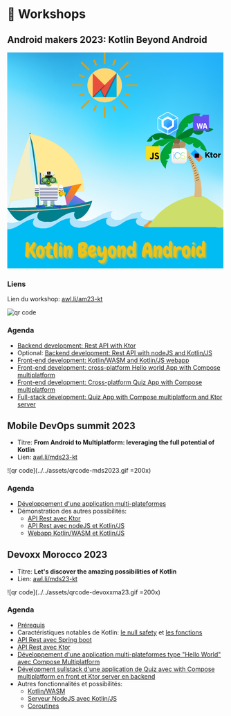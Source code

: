 # 📅 Workshops

## Android makers 2023: Kotlin Beyond Android

![am2023 logo](../../assets/Kotlin-Beyond-Android.png)

### Liens

Lien du workshop: [awl.li/am23-kt](https://awl.li/am23-kt)

![qr code](../../assets/Androidmakers2023Kotlinshortlink.svg)

### Agenda

- [Backend development: Rest API with Ktor](../backend-development/#ktor)
- Optional: [Backend development: Rest API with nodeJS and Kotlin/JS](../backend-development/#ktor)
- [Front-end development: Kotlin/WASM and Kotlin/JS webapp](../front-development/#kotlin-js-and-kotlin-wasm)
- [Front-end development: cross-platform Hello world App with Compose multiplatform](../front-development/#compose)
- [Front-end development: Cross-platform Quiz App with Compose multiplatform](https://worldline.github.io/learning-kotlin-multiplatform/)
- [Full-stack development: Quiz App with Compose multiplatform and Ktor server](../other-technologies/#pw-add-a-ktor-server-app)

## Mobile DevOps summit 2023

- Titre: **From Android to Multiplatform: leveraging the full potential of Kotlin**
- Lien: [awl.li/mds23-kt](https://awl.li/mds23-kt)

![qr code](../../assets/qrcode-mds2023.gif =200x)

### Agenda

- [Développement d'une application multi-plateformes](../other-technologies/#pw-add-a-ktor-server-app)
- Démonstration des autres possibilités:
  - [API Rest avec Ktor](../backend-development/#ktor)
  - [API Rest avec nodeJS et Kotlin/JS](../backend-development/#ktor)
  - [Webapp Kotlin/WASM et Kotlin/JS ](../front-development/#kotlin-js-and-kotlin-wasm)

## Devoxx Morocco 2023

- Titre: **Let's discover the amazing possibilities of Kotlin**
- Lien: [awl.li/mds23-kt](https://awl.li/devoxxma23-kt)

![qr code](../../assets/qrcode-devoxxma23.gif =200x)

### Agenda

- [Prérequis](../presentation/#prerequisites)
- Caractéristiques notables de Kotlin: [le null safety](../kotlin-features/#null-safety) et [les fonctions](../kotlin-features/#functions)
- [API Rest avec Spring boot](../backend-development/#spring-framework)
- [API Rest avec Ktor](../backend-development/#ktor)
- [Développement d'une application multi-plateformes type "Hello World" avec Compose Multiplatform](../front-development/#compose)
- [Dévelopment sullstack d'une application de Quiz avec with Compose multiplatform en front et Ktor server en backend](../other-technologies/#pw-add-a-ktor-server-app)
- Autres fonctionnalités et possibilités:
  - [Kotlin/WASM](../front-development/#kotlin-js-and-kotlin-wasm)
  - [Serveur NodeJS avec Kotlin/JS](../backend-development/#nodejs)
  - [Coroutines](../kotlin-features-advanced/#concurrency-and-coroutines)
